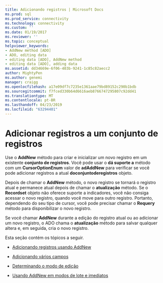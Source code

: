 ```yaml
---
title: Adicionando registros | Microsoft Docs
ms.prod: sql
ms.prod_service: connectivity
ms.technology: connectivity
ms.custom: ''
ms.date: 01/19/2017
ms.reviewer: ''
ms.topic: conceptual
helpviewer_keywords:
- AddNew method [ADO]
- ADO, editing data
- editing data [ADO], AddNew method
- editing data [ADO], adding data
ms.assetid: dd34669e-6f06-403b-9241-1c85c82aecc2
author: MightyPen
ms.author: genemi
manager: craigg
ms.openlocfilehash: a17e09df7c7235e1361aae79bd89152c290b1bdb
ms.sourcegitcommit: f7fced330b64d6616aeb8766747295807c92dd41
ms.translationtype: MT
ms.contentlocale: pt-BR
ms.lasthandoff: 04/23/2019
ms.locfileid: "63294401"
---
```

# <a name="adding-records-to-a-recordset"></a>Adicionar registros a um conjunto de registros
Use o **AddNew** método para criar e inicializar um novo registro em um existente **conjunto de registros**. Você pode usar o **dá suporte a** método com um **CursorOptionEnum** valor de **adAddNew** para verificar se você pode adicionar registros a atual **doconjuntoderegistros** objeto.

 Depois de chamar o **AddNew** método, o novo registro se tornará o registro atual e permanece atual depois de chamar o **atualização** método. Se o **Recordset** objeto não oferece suporte a indicadores, você não consiga acessar o novo registro, quando você move para outro registro. Portanto, dependendo do seu tipo de cursor, você pode precisar chamar o **Requery** método para disponibilizar o novo registro.

 Se você chamar **AddNew** durante a edição do registro atual ou ao adicionar um novo registro, o ADO chama o **atualização** método para salvar qualquer altera e, em seguida, cria o novo registro.

 Esta seção contém os tópicos a seguir.

-   [Adicionando registros usando AddNew](../../../ado/guide/data/adding-records-using-addnew.md)

-   [Adicionando vários campos](../../../ado/guide/data/adding-multiple-fields.md)

-   [Determinando o modo de edição](../../../ado/guide/data/determining-edit-mode.md)

-   [Usando AddNew em modos de lote e imediatos](../../../ado/guide/data/using-addnew-in-immediate-and-batch-modes.md)
